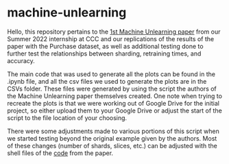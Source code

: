 # machine-unlearning

Hello, this repository pertains to the [1st Machine Unlearning paper](https://arxiv.org/abs/1912.03817) from our Summer 2022 internship at CCC and our replications of the results of the paper with the Purchase dataset, as well as additional testing done to further test the relationships between sharding, retraining times, and accuracy. 


The main code that was used to generate all the plots can be found in the .ipynb file, and all the csv files we used to generate the plots are in the CSVs folder. These 
files were generated by using the script the authors of the Machine Unlearning paper themselves created. One note when trying to recreate the plots is that we were working out of Google Drive for the initial project, so either upload them to your Google Drive or adjust the start of the script to the file location of your choosing. 

There were some adjustments made to various portions of this script when we started testing beyond the original example given by the authors. Most of these changes (number of shards, slices, etc.) can be adjusted with the shell files of the [code](https://github.com/cleverhans-lab/machine-unlearning) from the paper. 
